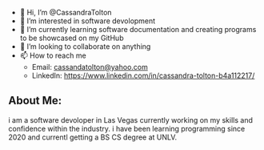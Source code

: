 - 👋 Hi, I’m @CassandraTolton
- 👀 I’m interested in software devolopment
- 🌱 I’m currently learning software documentation and creating programs to be showcased on my GitHub
- 💞️ I’m looking to collaborate on anything
- 📫 How to reach me 
    - Email: cassandatolton@yahoo.com
    - LinkedIn: https://www.linkedin.com/in/cassandra-tolton-b4a112217/
    
## About Me:
  i am a software devoloper in Las Vegas currently working on my skills and confidence within the industry. i have been learning programming since 2020 and currentl getting a BS CS degree at UNLV. 

<!---
CassandraTolton/CassandraTolton is a ✨ special ✨ repository because its `README.md` (this file) appears on your GitHub profile.
You can click the Preview link to take a look at your changes.
--->
